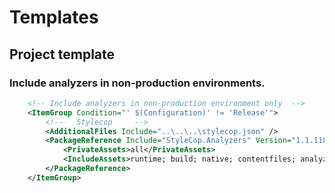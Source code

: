 # Templates

## Project template

### Include analyzers in non-production environments.
```xml
    <!-- Include analyzers in non-production environment only  -->
    <ItemGroup Condition="' $(Configuration)' != 'Release'">
        <!--   Stylecop     -->
        <AdditionalFiles Include="..\..\..\stylecop.json" />
        <PackageReference Include="StyleCop.Analyzers" Version="1.1.118">
            <PrivateAssets>all</PrivateAssets>
            <IncludeAssets>runtime; build; native; contentfiles; analyzers; buildtransitive</IncludeAssets>
        </PackageReference>
    </ItemGroup>

```